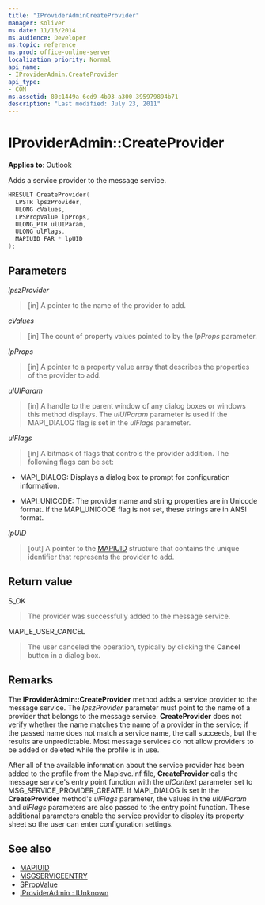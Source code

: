 ```yaml
---
title: "IProviderAdminCreateProvider"
manager: soliver
ms.date: 11/16/2014
ms.audience: Developer
ms.topic: reference
ms.prod: office-online-server
localization_priority: Normal
api_name:
- IProviderAdmin.CreateProvider
api_type:
- COM
ms.assetid: 80c1449a-6cd9-4b93-a300-395979894b71
description: "Last modified: July 23, 2011"
---
```


# IProviderAdmin::CreateProvider

**Applies to**: Outlook 
  
Adds a service provider to the message service. 
  
```cpp
HRESULT CreateProvider(
  LPSTR lpszProvider,
  ULONG cValues,
  LPSPropValue lpProps,
  ULONG_PTR ulUIParam,
  ULONG ulFlags,
  MAPIUID FAR * lpUID
);
```

## Parameters

 _lpszProvider_
  
> [in] A pointer to the name of the provider to add.
    
 _cValues_
  
> [in] The count of property values pointed to by the  _lpProps_ parameter. 
    
 _lpProps_
  
> [in] A pointer to a property value array that describes the properties of the provider to add.
    
 _ulUIParam_
  
> [in] A handle to the parent window of any dialog boxes or windows this method displays. The  _ulUIParam_ parameter is used if the MAPI_DIALOG flag is set in the  _ulFlags_ parameter. 
    
 _ulFlags_
  
> [in] A bitmask of flags that controls the provider addition. The following flags can be set:
    
  - MAPI_DIALOG: Displays a dialog box to prompt for configuration information.
      
  - MAPI_UNICODE: The provider name and string properties are in Unicode format. If the MAPI_UNICODE flag is not set, these strings are in ANSI format.
    
 _lpUID_
  
> [out] A pointer to the [MAPIUID](mapiuid.md) structure that contains the unique identifier that represents the provider to add. 
    
## Return value

S_OK 
  
> The provider was successfully added to the message service.
    
MAPI_E_USER_CANCEL 
  
> The user canceled the operation, typically by clicking the **Cancel** button in a dialog box. 
    
## Remarks

The **IProviderAdmin::CreateProvider** method adds a service provider to the message service. The  _lpszProvider_ parameter must point to the name of a provider that belongs to the message service. **CreateProvider** does not verify whether the name matches the name of a provider in the service; if the passed name does not match a service name, the call succeeds, but the results are unpredictable. Most message services do not allow providers to be added or deleted while the profile is in use. 
  
After all of the available information about the service provider has been added to the profile from the Mapisvc.inf file, **CreateProvider** calls the message service's entry point function with the  _ulContext_ parameter set to MSG_SERVICE_PROVIDER_CREATE. If MAPI_DIALOG is set in the **CreateProvider** method's  _ulFlags_ parameter, the values in the  _ulUIParam_ and  _ulFlags_ parameters are also passed to the entry point function. These additional parameters enable the service provider to display its property sheet so the user can enter configuration settings. 
  
## See also

- [MAPIUID](mapiuid.md)  
- [MSGSERVICEENTRY](msgserviceentry.md)  
- [SPropValue](spropvalue.md)  
- [IProviderAdmin : IUnknown](iprovideradminiunknown.md)

